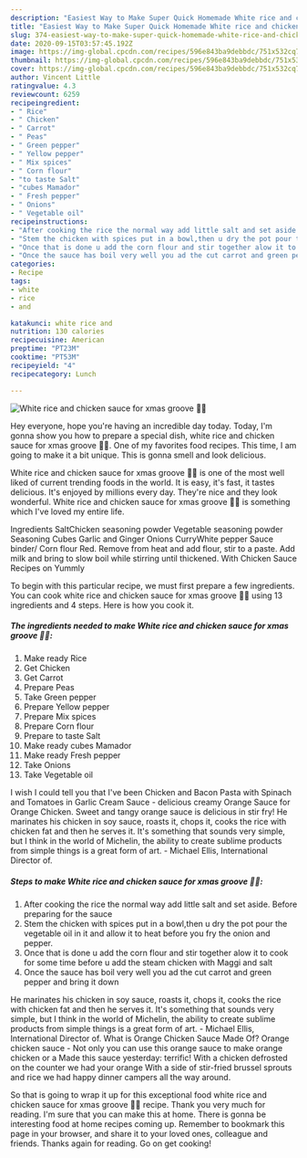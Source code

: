 ```yaml
---
description: "Easiest Way to Make Super Quick Homemade White rice and chicken sauce for xmas groove 🎄🎄"
title: "Easiest Way to Make Super Quick Homemade White rice and chicken sauce for xmas groove 🎄🎄"
slug: 374-easiest-way-to-make-super-quick-homemade-white-rice-and-chicken-sauce-for-xmas-groove
date: 2020-09-15T03:57:45.192Z
image: https://img-global.cpcdn.com/recipes/596e843ba9debbdc/751x532cq70/white-rice-and-chicken-sauce-for-xmas-groove-🎄🎄-recipe-main-photo.jpg
thumbnail: https://img-global.cpcdn.com/recipes/596e843ba9debbdc/751x532cq70/white-rice-and-chicken-sauce-for-xmas-groove-🎄🎄-recipe-main-photo.jpg
cover: https://img-global.cpcdn.com/recipes/596e843ba9debbdc/751x532cq70/white-rice-and-chicken-sauce-for-xmas-groove-🎄🎄-recipe-main-photo.jpg
author: Vincent Little
ratingvalue: 4.3
reviewcount: 6259
recipeingredient:
- " Rice"
- " Chicken"
- " Carrot"
- " Peas"
- " Green pepper"
- " Yellow pepper"
- " Mix spices"
- " Corn flour"
- "to taste Salt"
- "cubes Mamador"
- " Fresh pepper"
- " Onions"
- " Vegetable oil"
recipeinstructions:
- "After cooking the rice the normal way add little salt and set aside. Before preparing for the sauce"
- "Stem the chicken with spices put in a bowl,then u dry the pot pour the vegetable oil in it and allow it to heat before you fry the onion and pepper."
- "Once that is done u add the corn flour and stir together alow it to cook for some time before u add the steam chicken with Maggi and salt"
- "Once the sauce has boil very well you ad the cut carrot and green pepper and bring it down"
categories:
- Recipe
tags:
- white
- rice
- and

katakunci: white rice and 
nutrition: 130 calories
recipecuisine: American
preptime: "PT23M"
cooktime: "PT53M"
recipeyield: "4"
recipecategory: Lunch

---
```



![White rice and chicken sauce for xmas groove 🎄🎄](https://img-global.cpcdn.com/recipes/596e843ba9debbdc/751x532cq70/white-rice-and-chicken-sauce-for-xmas-groove-🎄🎄-recipe-main-photo.jpg)

Hey everyone, hope you're having an incredible day today. Today, I'm gonna show you how to prepare a special dish, white rice and chicken sauce for xmas groove 🎄🎄. One of my favorites food recipes. This time, I am going to make it a bit unique. This is gonna smell and look delicious.

White rice and chicken sauce for xmas groove 🎄🎄 is one of the most well liked of current trending foods in the world. It is easy, it's fast, it tastes delicious. It's enjoyed by millions every day. They're nice and they look wonderful. White rice and chicken sauce for xmas groove 🎄🎄 is something which I've loved my entire life.

Ingredients SaltChicken seasoning powder Vegetable seasoning powder Seasoning Cubes Garlic and Ginger Onions CurryWhite pepper Sauce binder/ Corn flour Red. Remove from heat and add flour, stir to a paste. Add milk and bring to slow boil while stirring until thickened. With Chicken Sauce Recipes on Yummly


To begin with this particular recipe, we must first prepare a few ingredients. You can cook white rice and chicken sauce for xmas groove 🎄🎄 using 13 ingredients and 4 steps. Here is how you cook it.

<!--inarticleads1-->

##### The ingredients needed to make White rice and chicken sauce for xmas groove 🎄🎄:

1. Make ready  Rice
1. Get  Chicken
1. Get  Carrot
1. Prepare  Peas
1. Take  Green pepper
1. Prepare  Yellow pepper
1. Prepare  Mix spices
1. Prepare  Corn flour
1. Prepare to taste Salt
1. Make ready cubes Mamador
1. Make ready  Fresh pepper
1. Take  Onions
1. Take  Vegetable oil


I wish I could tell you that I&#39;ve been Chicken and Bacon Pasta with Spinach and Tomatoes in Garlic Cream Sauce - delicious creamy Orange Sauce for Orange Chicken. Sweet and tangy orange sauce is delicious in stir fry! He marinates his chicken in soy sauce, roasts it, chops it, cooks the rice with chicken fat and then he serves it. It&#39;s something that sounds very simple, but I think in the world of Michelin, the ability to create sublime products from simple things is a great form of art. - Michael Ellis, International Director of. 

<!--inarticleads2-->

##### Steps to make White rice and chicken sauce for xmas groove 🎄🎄:

1. After cooking the rice the normal way add little salt and set aside. Before preparing for the sauce
1. Stem the chicken with spices put in a bowl,then u dry the pot pour the vegetable oil in it and allow it to heat before you fry the onion and pepper.
1. Once that is done u add the corn flour and stir together alow it to cook for some time before u add the steam chicken with Maggi and salt
1. Once the sauce has boil very well you ad the cut carrot and green pepper and bring it down


He marinates his chicken in soy sauce, roasts it, chops it, cooks the rice with chicken fat and then he serves it. It&#39;s something that sounds very simple, but I think in the world of Michelin, the ability to create sublime products from simple things is a great form of art. - Michael Ellis, International Director of. What is Orange Chicken Sauce Made Of? Orange chicken sauce - Not only you can use this orange sauce to make orange chicken or a Made this sauce yesterday: terrific! With a chicken defrosted on the counter we had your orange With a side of stir-fried brussel sprouts and rice we had happy dinner campers all the way around. 

So that is going to wrap it up for this exceptional food white rice and chicken sauce for xmas groove 🎄🎄 recipe. Thank you very much for reading. I'm sure that you can make this at home. There is gonna be interesting food at home recipes coming up. Remember to bookmark this page in your browser, and share it to your loved ones, colleague and friends. Thanks again for reading. Go on get cooking!
